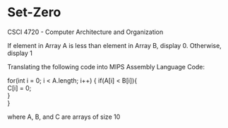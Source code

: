 # Set-Zero

CSCI 4720 - Computer Architecture and Organization

If element in Array A is less than element in Array B, display 0. Otherwise, display 1

Translating the following code into MIPS Assembly Language Code:

for(int i = 0; i < A.length; i++) {
    if(A[i] < B[i]){   
      C[i] = 0;     
    }    
}

where A, B, and C are arrays of size 10
